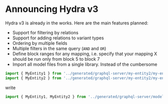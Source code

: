 # Announcing Hydra v3

Hydra v3 is already in the works. Here are the main features planned:

- Support for filtering by relations
- Support for adding relations to variant types
- Ordering by multiple fields
- Multiple filters in the same query (`AND` and `OR`)
- Define block ranges for any mapping, i.e. specify that your mapping X should be run only from block 5 to block 7
- Import all model files from a single library. Instead of the cumbersome

```typescript
import { MyEntity1 } from '../generated/graphql-server/my-entity2/my-entity2.model'
import { MyEntity2 } from '../generated/graphql-server/my-entity2/my-entity2.model'
```

write

```typescript
import { MyEntity1, MyEntity2 } from '../generated/graphql-server/model'
```

